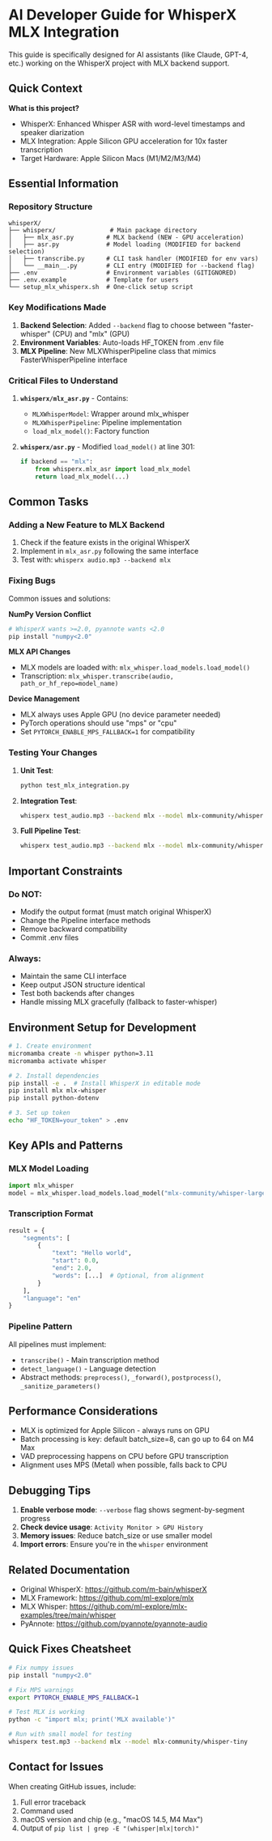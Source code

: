 # AI Developer Guide for WhisperX MLX Integration

This guide is specifically designed for AI assistants (like Claude, GPT-4, etc.) working on the WhisperX project with MLX backend support.

## Quick Context

**What is this project?**
- WhisperX: Enhanced Whisper ASR with word-level timestamps and speaker diarization
- MLX Integration: Apple Silicon GPU acceleration for 10x faster transcription
- Target Hardware: Apple Silicon Macs (M1/M2/M3/M4)

## Essential Information

### Repository Structure
```
whisperX/
├── whisperx/               # Main package directory
│   ├── mlx_asr.py         # MLX backend (NEW - GPU acceleration)
│   ├── asr.py             # Model loading (MODIFIED for backend selection)
│   ├── transcribe.py      # CLI task handler (MODIFIED for env vars)
│   └── __main__.py        # CLI entry (MODIFIED for --backend flag)
├── .env                   # Environment variables (GITIGNORED)
├── .env.example           # Template for users
└── setup_mlx_whisperx.sh  # One-click setup script
```

### Key Modifications Made

1. **Backend Selection**: Added `--backend` flag to choose between "faster-whisper" (CPU) and "mlx" (GPU)
2. **Environment Variables**: Auto-loads HF_TOKEN from .env file
3. **MLX Pipeline**: New MLXWhisperPipeline class that mimics FasterWhisperPipeline interface

### Critical Files to Understand

1. **`whisperx/mlx_asr.py`** - Contains:
   - `MLXWhisperModel`: Wrapper around mlx_whisper
   - `MLXWhisperPipeline`: Pipeline implementation
   - `load_mlx_model()`: Factory function

2. **`whisperx/asr.py`** - Modified `load_model()` at line 301:
   ```python
   if backend == "mlx":
       from whisperx.mlx_asr import load_mlx_model
       return load_mlx_model(...)
   ```

## Common Tasks

### Adding a New Feature to MLX Backend

1. Check if the feature exists in the original WhisperX
2. Implement in `mlx_asr.py` following the same interface
3. Test with: `whisperx audio.mp3 --backend mlx`

### Fixing Bugs

Common issues and solutions:

**NumPy Version Conflict**
```bash
# WhisperX wants >=2.0, pyannote wants <2.0
pip install "numpy<2.0"
```

**MLX API Changes**
- MLX models are loaded with: `mlx_whisper.load_models.load_model()`
- Transcription: `mlx_whisper.transcribe(audio, path_or_hf_repo=model_name)`

**Device Management**
- MLX always uses Apple GPU (no device parameter needed)
- PyTorch operations should use "mps" or "cpu"
- Set `PYTORCH_ENABLE_MPS_FALLBACK=1` for compatibility

### Testing Your Changes

1. **Unit Test**: 
   ```bash
   python test_mlx_integration.py
   ```

2. **Integration Test**:
   ```bash
   whisperx test_audio.mp3 --backend mlx --model mlx-community/whisper-tiny
   ```

3. **Full Pipeline Test**:
   ```bash
   whisperx test_audio.mp3 --backend mlx --model mlx-community/whisper-large-v3-mlx --diarize --align_model WAV2VEC2_ASR_LARGE_LV60K_960H
   ```

## Important Constraints

### Do NOT:
- Modify the output format (must match original WhisperX)
- Change the Pipeline interface methods
- Remove backward compatibility
- Commit .env files

### Always:
- Maintain the same CLI interface
- Keep output JSON structure identical
- Test both backends after changes
- Handle missing MLX gracefully (fallback to faster-whisper)

## Environment Setup for Development

```bash
# 1. Create environment
micromamba create -n whisper python=3.11
micromamba activate whisper

# 2. Install dependencies
pip install -e .  # Install WhisperX in editable mode
pip install mlx mlx-whisper
pip install python-dotenv

# 3. Set up token
echo "HF_TOKEN=your_token" > .env
```

## Key APIs and Patterns

### MLX Model Loading
```python
import mlx_whisper
model = mlx_whisper.load_models.load_model("mlx-community/whisper-large-v3-mlx")
```

### Transcription Format
```python
result = {
    "segments": [
        {
            "text": "Hello world",
            "start": 0.0,
            "end": 2.0,
            "words": [...]  # Optional, from alignment
        }
    ],
    "language": "en"
}
```

### Pipeline Pattern
All pipelines must implement:
- `transcribe()` - Main transcription method
- `detect_language()` - Language detection
- Abstract methods: `preprocess()`, `_forward()`, `postprocess()`, `_sanitize_parameters()`

## Performance Considerations

- MLX is optimized for Apple Silicon - always runs on GPU
- Batch processing is key: default batch_size=8, can go up to 64 on M4 Max
- VAD preprocessing happens on CPU before GPU transcription
- Alignment uses MPS (Metal) when possible, falls back to CPU

## Debugging Tips

1. **Enable verbose mode**: `--verbose` flag shows segment-by-segment progress
2. **Check device usage**: `Activity Monitor > GPU History`
3. **Memory issues**: Reduce batch_size or use smaller model
4. **Import errors**: Ensure you're in the `whisper` environment

## Related Documentation

- Original WhisperX: https://github.com/m-bain/whisperX
- MLX Framework: https://github.com/ml-explore/mlx
- MLX Whisper: https://github.com/ml-explore/mlx-examples/tree/main/whisper
- PyAnnote: https://github.com/pyannote/pyannote-audio

## Quick Fixes Cheatsheet

```bash
# Fix numpy issues
pip install "numpy<2.0"

# Fix MPS warnings
export PYTORCH_ENABLE_MPS_FALLBACK=1

# Test MLX is working
python -c "import mlx; print('MLX available')"

# Run with small model for testing
whisperx test.mp3 --backend mlx --model mlx-community/whisper-tiny
```

## Contact for Issues

When creating GitHub issues, include:
1. Full error traceback
2. Command used
3. macOS version and chip (e.g., "macOS 14.5, M4 Max")
4. Output of `pip list | grep -E "(whisper|mlx|torch)"`